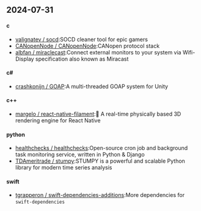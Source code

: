 ## 2024-07-31
#### c
* [valignatev / socd](https://github.com/valignatev/socd):SOCD cleaner tool for epic gamers
* [CANopenNode / CANopenNode](https://github.com/CANopenNode/CANopenNode):CANopen protocol stack
* [albfan / miraclecast](https://github.com/albfan/miraclecast):Connect external monitors to your system via Wifi-Display specification also known as Miracast
#### c#
* [crashkonijn / GOAP](https://github.com/crashkonijn/GOAP):A multi-threaded GOAP system for Unity
#### c++
* [margelo / react-native-filament](https://github.com/margelo/react-native-filament):🐧 A real-time physically based 3D rendering engine for React Native
#### python
* [healthchecks / healthchecks](https://github.com/healthchecks/healthchecks):Open-source cron job and background task monitoring service, written in Python & Django
* [TDAmeritrade / stumpy](https://github.com/TDAmeritrade/stumpy):STUMPY is a powerful and scalable Python library for modern time series analysis
#### swift
* [tgrapperon / swift-dependencies-additions](https://github.com/tgrapperon/swift-dependencies-additions):More dependencies for `swift-dependencies`
